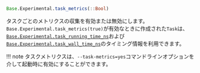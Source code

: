 ```julia
Base.Experimental.task_metrics(::Bool)
```

タスクごとのメトリクスの収集を有効または無効にします。`Base.Experimental.task_metrics(true)`が有効なときに作成された`Task`は、[`Base.Experimental.task_running_time_ns`](@ref)および[`Base.Experimental.task_wall_time_ns`](@ref)のタイミング情報を利用できます。

!!! note
    タスクメトリクスは、`--task-metrics=yes`コマンドラインオプションを介して起動時に有効にすることができます。

